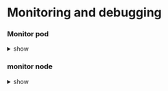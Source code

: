 # Monitoring and debugging

### Monitor  pod
<details><summary>show</summary>

```bash
You must have 

git clone  https://github.com/kubernetes-sigs/metrics-server.git
kubectl create -f .
kubectl top pod
```
</details>


### monitor node
<details><summary>show</summary>

```bash 
You must have 

git clone  https://github.com/kubernetes-sigs/metrics-server.git
kubectl create -f .
kubectl top node
```
</details>
